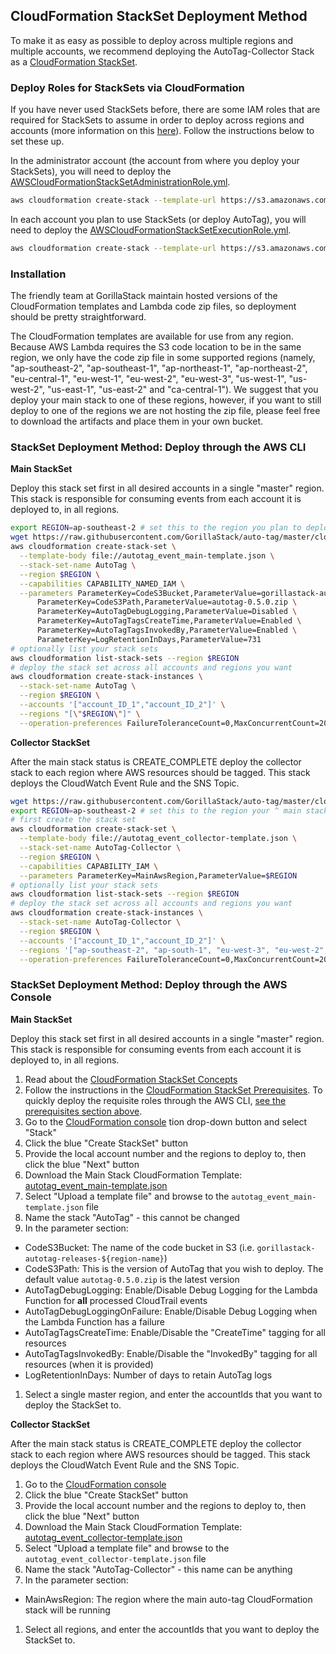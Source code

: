 ## CloudFormation StackSet Deployment Method

To make it as easy as possible to deploy across multiple regions and multiple accounts, we recommend deploying the AutoTag-Collector Stack as a [CloudFormation StackSet](https://docs.aws.amazon.com/AWSCloudFormation/latest/UserGuide/what-is-cfnstacksets.html).

### Deploy Roles for StackSets via CloudFormation

If you have never used StackSets before, there are some IAM roles that are required for StackSets to assume in order to deploy across regions and accounts (more information on this [here](https://docs.aws.amazon.com/AWSCloudFormation/latest/UserGuide/stacksets-prereqs.html)). Follow the instructions below to set these up.

In the administrator account (the account from where you deploy your StackSets), you will need to deploy the [AWSCloudFormationStackSetAdministrationRole.yml](https://s3.amazonaws.com/cloudformation-stackset-sample-templates-us-east-1/AWSCloudFormationStackSetAdministrationRole.yml). 

```bash
aws cloudformation create-stack --template-url https://s3.amazonaws.com/cloudformation-stackset-sample-templates-us-east-1/AWSCloudFormationStackSetAdministrationRole.yml --stack-name cloudformation-stack-set-admin-role --capabilities CAPABILITY_NAMED_IAM --region $REGION
```

In each account you plan to use StackSets (or deploy AutoTag), you will need to deploy the [AWSCloudFormationStackSetExecutionRole.yml](https://s3.amazonaws.com/cloudformation-stackset-sample-templates-us-east-1/AWSCloudFormationStackSetExecutionRole.yml).

```bash
aws cloudformation create-stack --template-url https://s3.amazonaws.com/cloudformation-stackset-sample-templates-us-east-1/AWSCloudFormationStackSetExecutionRole.yml --stack-name cloudformation-stack-set-execution-role --parameters ParameterKey=AdministratorAccountId,ParameterValue=$ADMIN_ACCOUNT_ID --capabilities CAPABILITY_NAMED_IAM --region $REGION
```

### Installation

The friendly team at GorillaStack maintain hosted versions of the CloudFormation templates and Lambda code zip files, so deployment should be pretty straightforward.

The CloudFormation templates are available for use from any region.
Because AWS Lambda requires the S3 code location to be in the same region, we only have the code zip file in some supported regions (namely, "ap-southeast-2", "ap-southeast-1", "ap-northeast-1", "ap-northeast-2", "eu-central-1", "eu-west-1", "eu-west-2", "eu-west-3", "us-west-1", "us-west-2", "us-east-1", "us-east-2" and "ca-central-1").
We suggest that you deploy your main stack to one of these regions, however, if you want to still deploy to one of the regions we are not hosting the zip file, please feel free to download the artifacts and place them in your own bucket.

### StackSet Deployment Method: Deploy through the AWS CLI

__Main StackSet__

Deploy this stack set first in all desired accounts in a single "master" region. This stack is responsible for consuming events from each account it is deployed to, in all regions.

```bash
export REGION=ap-southeast-2 # set this to the region you plan to deploy to
wget https://raw.githubusercontent.com/GorillaStack/auto-tag/master/cloud_formation/event_multi_region_template/autotag_event_main-template.json
aws cloudformation create-stack-set \
  --template-body file://autotag_event_main-template.json \
  --stack-set-name AutoTag \
  --region $REGION \
  --capabilities CAPABILITY_NAMED_IAM \
  --parameters ParameterKey=CodeS3Bucket,ParameterValue=gorillastack-autotag-releases-$REGION \
      ParameterKey=CodeS3Path,ParameterValue=autotag-0.5.0.zip \
      ParameterKey=AutoTagDebugLogging,ParameterValue=Disabled \
      ParameterKey=AutoTagTagsCreateTime,ParameterValue=Enabled \
      ParameterKey=AutoTagTagsInvokedBy,ParameterValue=Enabled \
      ParameterKey=LogRetentionInDays,ParameterValue=731
# optionally list your stack sets
aws cloudformation list-stack-sets --region $REGION
# deploy the stack set across all accounts and regions you want
aws cloudformation create-stack-instances \
  --stack-set-name AutoTag \
  --region $REGION \
  --accounts '["account_ID_1","account_ID_2"]' \
  --regions "[\"$REGION\"]" \
  --operation-preferences FailureToleranceCount=0,MaxConcurrentCount=20
```

__Collector StackSet__

After the main stack status is CREATE_COMPLETE deploy the collector stack to each region where AWS resources should be tagged. This stack deploys the CloudWatch Event Rule and the SNS Topic.

```bash
wget https://raw.githubusercontent.com/GorillaStack/auto-tag/master/cloud_formation/event_multi_region_template/autotag_event_collector-template.json
export REGION=ap-southeast-2 # set this to the region your ^ main stack is deployed in
# first create the stack set
aws cloudformation create-stack-set \
  --template-body file://autotag_event_collector-template.json \
  --stack-set-name AutoTag-Collector \
  --region $REGION \
  --capabilities CAPABILITY_IAM \
  --parameters ParameterKey=MainAwsRegion,ParameterValue=$REGION
# optionally list your stack sets
aws cloudformation list-stack-sets --region $REGION
# deploy the stack set across all accounts and regions you want
aws cloudformation create-stack-instances \
  --stack-set-name AutoTag-Collector \
  --region $REGION \
  --accounts '["account_ID_1","account_ID_2"]' \
  --regions '["ap-southeast-2", "ap-south-1", "eu-west-3", "eu-west-2", "eu-west-1", "ap-northeast-2", "ap-northeast-1", "sa-east-1", "ca-central-1", "ap-southeast-1", "eu-central-1", "us-east-1", "us-east-2", "us-west-1", "us-west-2"]' \
  --operation-preferences FailureToleranceCount=0,MaxConcurrentCount=20
```

### StackSet Deployment Method: Deploy through the AWS Console

__Main StackSet__

Deploy this stack set first in all desired accounts in a single "master" region. This stack is responsible for consuming events from each account it is deployed to, in all regions.

1. Read about the [CloudFormation StackSet Concepts](https://docs.aws.amazon.com/AWSCloudFormation/latest/UserGuide/stacksets-concepts.html)
1. Follow the instructions in the [CloudFormation StackSet Prerequisites](https://docs.aws.amazon.com/AWSCloudFormation/latest/UserGuide/stacksets-prereqs.html). To quickly deploy the requisite roles through the AWS CLI, [see the prerequisites section above](#prerequisites).
1. Go to the [CloudFormation console](https://console.aws.amazon.com/cloudformation/home)
tion drop-down button and select "Stack"
1. Click the blue "Create StackSet" button
1. Provide the local account number and the regions to deploy to, then click the blue "Next" button
1. Download the Main Stack CloudFormation Template: [autotag_event_main-template.json](https://raw.githubusercontent.com/GorillaStack/auto-tag/master/cloud_formation/event_multi_region_template/autotag_event_main-template.json)
1. Select "Upload a template file" and browse to the `autotag_event_main-template.json` file
1. Name the stack "AutoTag" - this cannot be changed
1. In the parameter section:
* CodeS3Bucket: The name of the code bucket in S3 (i.e. `gorillastack-autotag-releases-${region-name}`)
* CodeS3Path: This is the version of AutoTag that you wish to deploy. The default value `autotag-0.5.0.zip` is the latest version
* AutoTagDebugLogging: Enable/Disable Debug Logging for the Lambda Function for **all** processed CloudTrail events
* AutoTagDebugLoggingOnFailure: Enable/Disable Debug Logging when the Lambda Function has a failure
* AutoTagTagsCreateTime: Enable/Disable the "CreateTime" tagging for all resources
* AutoTagTagsInvokedBy: Enable/Disable the "InvokedBy" tagging for all resources (when it is provided)
* LogRetentionInDays: Number of days to retain AutoTag logs
1. Select a single master region, and enter the accountIds that you want to deploy the StackSet to.

__Collector StackSet__

After the main stack status is CREATE_COMPLETE deploy the collector stack to each region where AWS resources should be tagged. This stack deploys the CloudWatch Event Rule and the SNS Topic.

1. Go to the [CloudFormation console](https://console.aws.amazon.com/cloudformation/home)
1. Click the blue "Create StackSet" button
1. Provide the local account number and the regions to deploy to, then click the blue "Next" button
1. Download the Main Stack CloudFormation Template: [autotag_event_collector-template.json](https://raw.githubusercontent.com/GorillaStack/auto-tag/master/cloud_formation/event_multi_region_template/autotag_event_collector-template.json)
1. Select "Upload a template file" and browse to the `autotag_event_collector-template.json` file
1. Name the stack "AutoTag-Collector" - this name can be anything
1. In the parameter section:
* MainAwsRegion: The region where the main auto-tag CloudFormation stack will be running
1. Select all regions, and enter the accountIds that you want to deploy the StackSet to.
